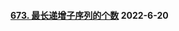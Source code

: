 #### [673. 最长递增子序列的个数](https://leetcode.cn/problems/number-of-longest-increasing-subsequence/)	2022-6-20